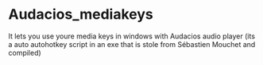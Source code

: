# Audacios_mediakeys
It lets you use youre media keys in windows with Audacios audio player (its a auto autohotkey script in an exe that is stole from Sébastien Mouchet and compiled)

